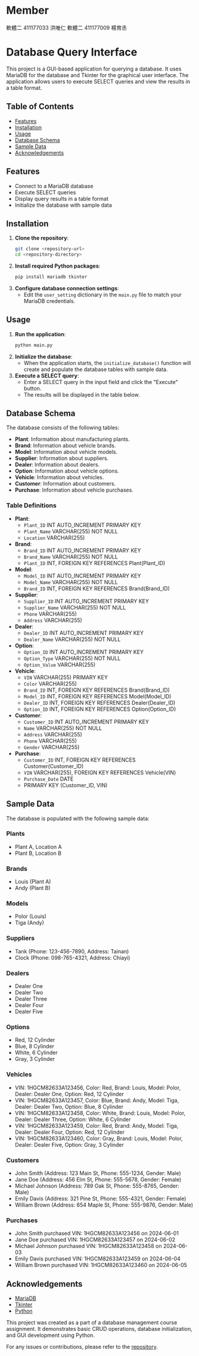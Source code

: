 # Member
軟體二 411177033 洪唯仁
軟體二 411177009 楊育丞
# Database Query Interface

This project is a GUI-based application for querying a database. It uses MariaDB for the database and Tkinter for the graphical user interface. The application allows users to execute SELECT queries and view the results in a table format.

## Table of Contents
- [Features](#features)
- [Installation](#installation)
- [Usage](#usage)
- [Database Schema](#database-schema)
- [Sample Data](#sample-data)
- [Acknowledgements](#acknowledgements)

## Features
- Connect to a MariaDB database
- Execute SELECT queries
- Display query results in a table format
- Initialize the database with sample data

## Installation
1. **Clone the repository**:
    ```sh
    git clone <repository-url>
    cd <repository-directory>
    ```
2. **Install required Python packages**:
    ```sh
    pip install mariadb tkinter
    ```
3. **Configure database connection settings**:
    - Edit the `user_setting` dictionary in the `main.py` file to match your MariaDB credentials.

## Usage
1. **Run the application**:
    ```sh
    python main.py
    ```
2. **Initialize the database**:
    - When the application starts, the `initialize_database()` function will create and populate the database tables with sample data.
3. **Execute a SELECT query**:
    - Enter a SELECT query in the input field and click the "Execute" button.
    - The results will be displayed in the table below.

## Database Schema
The database consists of the following tables:
- **Plant**: Information about manufacturing plants.
- **Brand**: Information about vehicle brands.
- **Model**: Information about vehicle models.
- **Supplier**: Information about suppliers.
- **Dealer**: Information about dealers.
- **Option**: Information about vehicle options.
- **Vehicle**: Information about vehicles.
- **Customer**: Information about customers.
- **Purchase**: Information about vehicle purchases.

### Table Definitions
- **Plant**:
    - `Plant_ID` INT AUTO_INCREMENT PRIMARY KEY
    - `Plant_Name` VARCHAR(255) NOT NULL
    - `Location` VARCHAR(255)
- **Brand**:
    - `Brand_ID` INT AUTO_INCREMENT PRIMARY KEY
    - `Brand_Name` VARCHAR(255) NOT NULL
    - `Plant_ID` INT, FOREIGN KEY REFERENCES Plant(Plant_ID)
- **Model**:
    - `Model_ID` INT AUTO_INCREMENT PRIMARY KEY
    - `Model_Name` VARCHAR(255) NOT NULL
    - `Brand_ID` INT, FOREIGN KEY REFERENCES Brand(Brand_ID)
- **Supplier**:
    - `Supplier_ID` INT AUTO_INCREMENT PRIMARY KEY
    - `Supplier_Name` VARCHAR(255) NOT NULL
    - `Phone` VARCHAR(255)
    - `Address` VARCHAR(255)
- **Dealer**:
    - `Dealer_ID` INT AUTO_INCREMENT PRIMARY KEY
    - `Dealer_Name` VARCHAR(255) NOT NULL
- **Option**:
    - `Option_ID` INT AUTO_INCREMENT PRIMARY KEY
    - `Option_Type` VARCHAR(255) NOT NULL
    - `Option_Value` VARCHAR(255)
- **Vehicle**:
    - `VIN` VARCHAR(255) PRIMARY KEY
    - `Color` VARCHAR(255)
    - `Brand_ID` INT, FOREIGN KEY REFERENCES Brand(Brand_ID)
    - `Model_ID` INT, FOREIGN KEY REFERENCES Model(Model_ID)
    - `Dealer_ID` INT, FOREIGN KEY REFERENCES Dealer(Dealer_ID)
    - `Option_ID` INT, FOREIGN KEY REFERENCES Option(Option_ID)
- **Customer**:
    - `Customer_ID` INT AUTO_INCREMENT PRIMARY KEY
    - `Name` VARCHAR(255) NOT NULL
    - `Address` VARCHAR(255)
    - `Phone` VARCHAR(255)
    - `Gender` VARCHAR(255)
- **Purchase**:
    - `Customer_ID` INT, FOREIGN KEY REFERENCES Customer(Customer_ID)
    - `VIN` VARCHAR(255), FOREIGN KEY REFERENCES Vehicle(VIN)
    - `Purchase_Date` DATE
    - PRIMARY KEY (Customer_ID, VIN)

## Sample Data
The database is populated with the following sample data:

### Plants
- Plant A, Location A
- Plant B, Location B

### Brands
- Louis (Plant A)
- Andy (Plant B)

### Models
- Polor (Louis)
- Tiga (Andy)

### Suppliers
- Tank (Phone: 123-456-7890, Address: Tainan)
- Clock (Phone: 098-765-4321, Address: Chiayi)

### Dealers
- Dealer One
- Dealer Two
- Dealer Three
- Dealer Four
- Dealer Five

### Options
- Red, 12 Cylinder
- Blue, 8 Cylinder
- White, 6 Cylinder
- Gray, 3 Cylinder

### Vehicles
- VIN: 1HGCM82633A123456, Color: Red, Brand: Louis, Model: Polor, Dealer: Dealer One, Option: Red, 12 Cylinder
- VIN: 1HGCM82633A123457, Color: Blue, Brand: Andy, Model: Tiga, Dealer: Dealer Two, Option: Blue, 8 Cylinder
- VIN: 1HGCM82633A123458, Color: White, Brand: Louis, Model: Polor, Dealer: Dealer Three, Option: White, 6 Cylinder
- VIN: 1HGCM82633A123459, Color: Red, Brand: Andy, Model: Tiga, Dealer: Dealer Four, Option: Red, 12 Cylinder
- VIN: 1HGCM82633A123460, Color: Gray, Brand: Louis, Model: Polor, Dealer: Dealer Five, Option: Gray, 3 Cylinder

### Customers
- John Smith (Address: 123 Main St, Phone: 555-1234, Gender: Male)
- Jane Doe (Address: 456 Elm St, Phone: 555-5678, Gender: Female)
- Michael Johnson (Address: 789 Oak St, Phone: 555-8765, Gender: Male)
- Emily Davis (Address: 321 Pine St, Phone: 555-4321, Gender: Female)
- William Brown (Address: 654 Maple St, Phone: 555-9876, Gender: Male)

### Purchases
- John Smith purchased VIN: 1HGCM82633A123456 on 2024-06-01
- Jane Doe purchased VIN: 1HGCM82633A123457 on 2024-06-02
- Michael Johnson purchased VIN: 1HGCM82633A123458 on 2024-06-03
- Emily Davis purchased VIN: 1HGCM82633A123459 on 2024-06-04
- William Brown purchased VIN: 1HGCM82633A123460 on 2024-06-05

## Acknowledgements
- [MariaDB](https://mariadb.org/)
- [Tkinter](https://docs.python.org/3/library/tkinter.html)
- [Python](https://www.python.org/)

This project was created as a part of a database management course assignment. It demonstrates basic CRUD operations, database initialization, and GUI development using Python.

For any issues or contributions, please refer to the [repository](<repository-url>).

